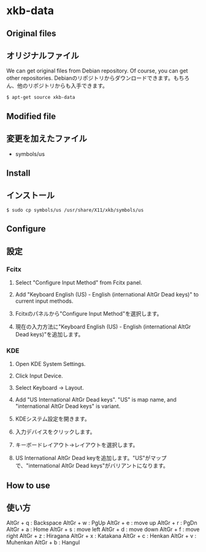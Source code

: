 # xkb-data

## Original files
## オリジナルファイル

We can get original files from Debian repository. Of course, you can get other repositories.
Debianのリポジトリからダウンロードできます。もちろん、他のリポジトリからも入手できます。

```
$ apt-get source xkb-data
```

## Modified file
## 変更を加えたファイル

- symbols/us

## Install
## インストール

```
$ sudo cp symbols/us /usr/share/X11/xkb/symbols/us
```

## Configure
## 設定

### Fcitx

1. Select "Configure Input Method" from Fcitx panel.
2. Add "Keyboard English (US) - English (international AltGr Dead keys)" to current input methods.

1. Fcitxのパネルから"Configure Input Method"を選択します。
2. 現在の入力方法に"Keyboard English (US) - English (international AltGr Dead keys)"を追加します。

### KDE
1. Open KDE System Settings.
2. Click Input Device.
3. Select Keyboard -> Layout.
4. Add "US International AltGr Dead keys". "US" is map name, and "international AltGr Dead keys" is variant.

1. KDEシステム設定を開きます。
2. 入力デバイスをクリックします。
3. キーボードレイアウト→レイアウトを選択します。
4. US International AltGr Dead keyを追加します。"US"がマップで、"international AltGr Dead keys"がバリアントになります。

## How to use
## 使い方

AltGr + q : Backspace
AltGr + w : PgUp
AltGr + e : move up
AltGr + r : PgDn
AltGr + a : Home
AltGr + s : move left
AltGr + d : move down
AltGr + f : move right
AltGr + z : Hiragana
AltGr + x : Katakana
AltGr + c : Henkan
AltGr + v : Muhenkan
AltGr + b : Hangul